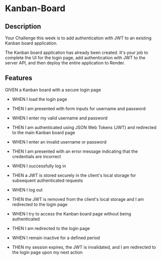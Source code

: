 # Kanban-Board

## Description

Your Challenge this week is to add authentication with JWT to an existing Kanban board application.

The Kanban board application has already been created. It's your job to complete the UI for the login page, add authentication with JWT to the server API, and then deploy the entire application to Render.

## Features

GIVEN a Kanban board with a secure login page

- WHEN I load the login page
- THEN I am presented with form inputs for username and password

- WHEN I enter my valid username and password
- THEN I am authenticated using JSON Web Tokens (JWT) and redirected to the main Kanban board page

- WHEN I enter an invalid username or password
- THEN I am presented with an error message indicating that the credentials are incorrect

- WHEN I successfully log in
- THEN a JWT is stored securely in the client's local storage for subsequent authenticated requests

- WHEN I log out
- THEN the JWT is removed from the client's local storage and I am redirected to the login page

- WHEN I try to access the Kanban board page without being authenticated
- THEN I am redirected to the login page

- WHEN I remain inactive for a defined period
- THEN my session expires, the JWT is invalidated, and I am redirected to the login page upon my next action

